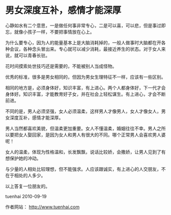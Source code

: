 # 男女深度互补，感情才能深厚

心静如水有二个意思，一是做任何事非常专心，二是可以喜，可以悲，但是事过即忘，就像小孩子一样，不要把事情放在心上。

为什么要专心，因为人的能量基本上是大脑消耗掉的，一般人做事时大脑都在开各种会议，各种念头冒出来。专心就可以减少消耗，最接近养生的状态。对于女人来说，就可以青春长驻。

花时间摸索处世技巧还是需要的，不能被别人当成怪物。

优秀的标准，很多是男女相同的，但因为男女生理特征不一样，应该有一些区别。

相同的地方是，必须身体好，知识丰富，有上进心。两个人都身体好，下一代才会身体好。知识丰富，才能教育好子女，并在社会上轻松谋生。有上进心，才会不断前进。

不同的是，男人必须坚强，女人必须温柔，这样男人才像男人，女人才像女人，男女深度互补，感情才能深厚。

男人当然都喜欢美貌，但温柔更加重要。女人不懂温柔，婚姻往往不幸。男人之所以要把女人娶回家，是因为女人和男人有很大的不同。哪个正常男人会喜欢男人婆呢！

女人的温柔，体现为性格温和，长发飘飘，说话比较娇，会撒娇，让男人见到了有想保护她的冲动。

与少量的人相处比较理想，但不能强求。人应该跟诚实，有上进心的人交朋友，不在于相处的人多少。


以上答复一位朋友的。


tuenhai 2010-09-19


作者网站： http://www.tuenhai.com